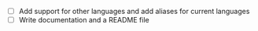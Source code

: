 - [ ] Add support for other languages and add aliases for current languages
- [ ] Write documentation and a README file